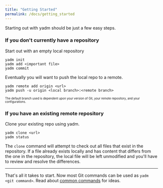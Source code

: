 ```yaml
---
title: "Getting Started"
permalink: /docs/getting_started
---
```

Starting out with yadm should be just a few easy steps.

### If you don't currently have a repository
Start out with an empty local repository

    yadm init
    yadm add <important file>
    yadm commit

Eventually you will want to push the local repo to a remote.

    yadm remote add origin <url>
    yadm push -u origin <local branch>:<remote branch>

<sub><sup>
The default branch used is dependent upon your version of Git, your remote
repository, and your configurations.
</sup></sub>

### If you have an existing remote repository
Clone your existing repo using yadm.

    yadm clone <url>
    yadm status

The `clone` command will attempt to check out all files that exist in the
repository. If a file already exists locally and has content that differs from
the one in the repository, the local file will be left unmodified and you'll
have to review and resolve the differences.

---

That's all it takes to start. Now most Git commands can be used as
`yadm <git command>`.
Read about [common commands](common_commands) for ideas.
